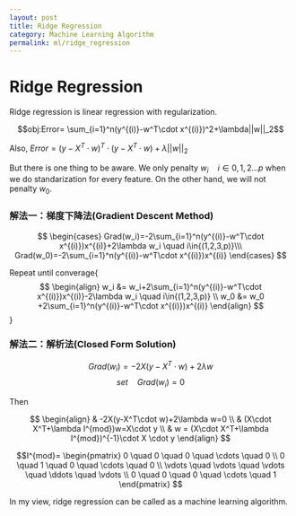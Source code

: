 ```yaml
---
layout: post
title: Ridge Regression
category: Machine Learning Algorithm
permalink: ml/ridge_regression
---
```


# Ridge Regression

Ridge regression is linear regression with regularization.

$$obj:Error= \sum_{i=1}^n(y^{(i)}-w^T\cdot x^{(i)})^2+\lambda||w||_2$$

Also, $Error=(y-X^T\cdot w)^T\cdot (y-X^T\cdot w)+\lambda||w||_2$

But there is one thing to be aware. We only penalty $w_i \quad i \in {0,1,2...p}$ when we do standarization for every feature. On the other hand, we will not penalty $w_0$.

### 解法一：梯度下降法(Gradient Descent Method)

$$
\begin{cases}
Grad(w_i)=-2\sum_{i=1}^n(y^{(i)}-w^T\cdot x^{(i)})x^{(i)}+2\lambda w_i \quad i\in{(1,2,3,p)}\\\
Grad(w_0)=-2\sum_{i=1}^n(y^{(i)}-w^T\cdot x^{(i)})x^{(i)}
\end{cases}
$$

Repeat until converage{
$$
\begin{align}
w_i &= w_i+2\sum_{i=1}^n(y^{(i)}-w^T\cdot x^{(i)})x^{(i)}-2\lambda w_i \quad i\in{(1,2,3,p)} \\
w_0 &= w_0 +2\sum_{i=1}^n(y^{(i)}-w^T\cdot x^{(i)})x^{(i)}
\end{align}
$$
}

### 解法二：解析法(Closed Form Solution)

$$Grad(w_i)=-2X(y-X^T\cdot w)+2\lambda w$$
$$set \quad Grad(w_i)=0$$

Then

$$
\begin{align}
& -2X(y-X^T\cdot w)+2\lambda w=0 \\
& (X\cdot X^T+\lambda I^{mod})w=X\cdot y \\
& w = (X\cdot X^T+\lambda I^{mod})^{-1}\cdot X \cdot y
\end{align}
$$

$$I^{mod}= \begin{pmatrix}
0 \quad 0 \quad 0 \quad \cdots \quad 0 \\
0 \quad 1 \quad 0 \quad \cdots \quad 0 \\
\vdots \quad \vdots \quad \vdots \quad \ddots \quad \vdots \\
0 \quad 0 \quad 0 \quad \cdots \quad 1
\end{pmatrix}
$$

In my view, ridge regression can be called as a machine learning algorithm.